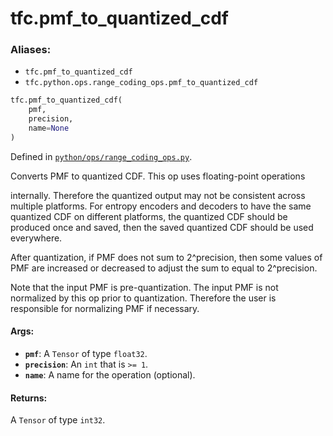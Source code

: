 
# tfc.pmf_to_quantized_cdf

### Aliases:

* `tfc.pmf_to_quantized_cdf`
* `tfc.python.ops.range_coding_ops.pmf_to_quantized_cdf`

``` python
tfc.pmf_to_quantized_cdf(
    pmf,
    precision,
    name=None
)
```



Defined in [`python/ops/range_coding_ops.py`](https://github.com/tensorflow/compression/tree/master/python/ops/range_coding_ops.py).

<!-- Placeholder for "Used in" -->

Converts PMF to quantized CDF. This op uses floating-point operations

internally. Therefore the quantized output may not be consistent across multiple
platforms. For entropy encoders and decoders to have the same quantized CDF on
different platforms, the quantized CDF should be produced once and saved, then
the saved quantized CDF should be used everywhere.

After quantization, if PMF does not sum to 2^precision, then some values of PMF
are increased or decreased to adjust the sum to equal to 2^precision.

Note that the input PMF is pre-quantization. The input PMF is not normalized
by this op prior to quantization. Therefore the user is responsible for
normalizing PMF if necessary.

#### Args:

* <b>`pmf`</b>: A `Tensor` of type `float32`.
* <b>`precision`</b>: An `int` that is `>= 1`.
* <b>`name`</b>: A name for the operation (optional).


#### Returns:

A `Tensor` of type `int32`.